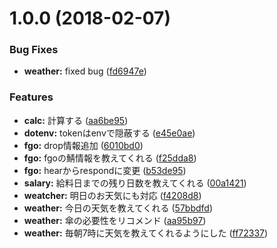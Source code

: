 <a name="1.0.0"></a>
# 1.0.0 (2018-02-07)


### Bug Fixes

* **weather:** fixed bug ([fd6947e](https://github.com/rymizuki/hubot-mizubo/commit/fd6947e))


### Features

* **calc:** 計算する ([aa6be95](https://github.com/rymizuki/hubot-mizubo/commit/aa6be95))
* **dotenv:** tokenはenvで隠蔽する ([e45e0ae](https://github.com/rymizuki/hubot-mizubo/commit/e45e0ae))
* **fgo:** drop情報追加 ([6010bd0](https://github.com/rymizuki/hubot-mizubo/commit/6010bd0))
* **fgo:** fgoの鯖情報を教えてくれる ([f25dda8](https://github.com/rymizuki/hubot-mizubo/commit/f25dda8))
* **fgo:** hearからrespondに変更 ([b53de95](https://github.com/rymizuki/hubot-mizubo/commit/b53de95))
* **salary:** 給料日までの残り日数を教えてくれる ([00a1421](https://github.com/rymizuki/hubot-mizubo/commit/00a1421))
* **weatcher:** 明日のお天気にも対応 ([f4208d8](https://github.com/rymizuki/hubot-mizubo/commit/f4208d8))
* **weather:** 今日の天気を教えてくれる ([57bbdfd](https://github.com/rymizuki/hubot-mizubo/commit/57bbdfd))
* **weather:** 傘の必要性をリコメンド ([aa95b97](https://github.com/rymizuki/hubot-mizubo/commit/aa95b97))
* **weather:** 毎朝7時に天気を教えてくれるようにした ([ff72337](https://github.com/rymizuki/hubot-mizubo/commit/ff72337))



